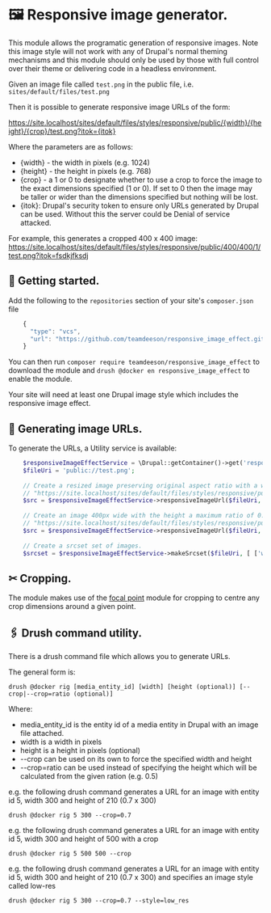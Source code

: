 # 🖼️ Responsive image generator.

This module allows the programatic generation of responsive images.  Note this image style will not work with any of Drupal's normal theming mechanisms and this module should only be used by those with full control over their theme or delivering code in a headless environment.

Given an image file called `test.png` in the public file, i.e. `sites/default/files/test.png`

Then it is possible to generate responsive image URLs of the form:

https://site.localhost/sites/default/files/styles/responsive/public/{width}/{height}/{crop}/test.png?itok={itok}

Where the parameters are as follows:

* {width} - the width in pixels (e.g. 1024)
* {height} - the height in pixels (e.g. 768)
* {crop} - a 1 or 0 to designate whether to use a crop to force the image to the exact dimensions specified (1 or 0). If set to 0 then the image may be taller or wider than the dimensions specified but nothing will be lost.
* {itok}: Drupal's security token to ensure only URLs generated by Drupal can be used. Without this the server could be Denial of service attacked.

For example, this generates a cropped 400 x 400 image:
https://site.localhost/sites/default/files/styles/responsive/public/400/400/1/test.png?itok=fsdkjfksdj

## 🐣 Getting started.

Add the following to the `repositories` section of your site's `composer.json` file

```javascript
    {
      "type": "vcs",
      "url": "https://github.com/teamdeeson/responsive_image_effect.git"
    }
```

You can then run `composer require teamdeeson/responsive_image_effect` to download the module and `drush @docker en responsive_image_effect` to enable the module.

Your site will need at least one Drupal image style which includes the responsive image effect.

## 🤖 Generating image URLs.

To generate the URLs, a Utility service is available:

```php
    $responsiveImageEffectService = \Drupal::getContainer()->get('responsive_image_effect.responsive_image_service');
    $fileUri = 'public://test.png';
    
    // Create a resized image preserving original aspect ratio with a width of 100px.
    // "https://site.localhost/sites/default/files/styles/responsive/public/100/0/0/test.png?itok=fsdkjfksdj"
    $src = $responsiveImageEffectService->responsiveImageUrl($fileUri, ['w' => 100]);
    
    // Create an image 400px wide with the height a maximum ratio of 0.75 (3/4 of width).
    // "https://site.localhost/sites/default/files/styles/responsive/public/400/300/1/test.png?itok=fsdkjfksdj"
    $src = $responsiveImageEffectService->responsiveImageUrl($fileUri, $responsiveImageEffectService->crop(400, 0.75));
    
    // Create a srcset set of images.
    $srcset = $responsiveImageEffectService->makeSrcset($fileUri, [ ['w' => 100, 'h' => 100, 'c' => FALSE], ['w' => 200, 'h' => 200, 'c' => FALSE], ['w' => 300, 'h' => 300, 'c' => FALSE] ]);
```

## ✂ Cropping.

The module makes use of the [focal point](https://drupal.org/project/focal_point) module for cropping to centre any crop dimensions around a given point.

## 🖇️ Drush command utility.

There is a drush command file which allows you to generate URLs.

The general form is:

`drush @docker rig [media_entity_id] [width] [height (optional)] [--crop|--crop=ratio (optional)]`

Where:
 
 * media_entity_id is the entity id of a media entity in Drupal with an image file attached.
 * width is a width in pixels
 * height is a height in pixels (optional)
 * --crop can be used on its own to force the specified width and height
 * --crop=ratio can be used instead of specifying the height which will be calculated from the given ration (e.g. 0.5)

e.g. the following drush command generates a URL for an image with entity id 5, width 300 and height of 210 (0.7 x 300)

`drush @docker rig 5 300 --crop=0.7`

e.g. the following drush command generates a URL for an image with entity id 5, width 300 and height of 500 with a crop

`drush @docker rig 5 500 500 --crop`

e.g. the following drush command generates a URL for an image with entity id 5, width 300 and height of 210 (0.7 x 300) and specifies an image style called low-res

`drush @docker rig 5 300 --crop=0.7 --style=low_res`
